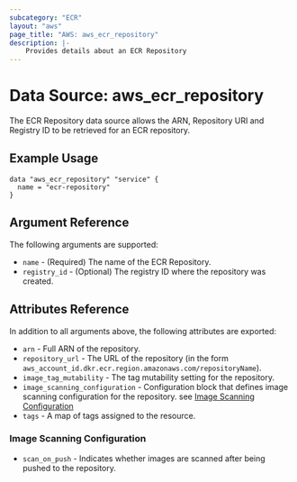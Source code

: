 ```yaml
---
subcategory: "ECR"
layout: "aws"
page_title: "AWS: aws_ecr_repository"
description: |-
    Provides details about an ECR Repository
---
```


# Data Source: aws_ecr_repository

The ECR Repository data source allows the ARN, Repository URI and Registry ID to be retrieved for an ECR repository.

## Example Usage

```hcl
data "aws_ecr_repository" "service" {
  name = "ecr-repository"
}
```

## Argument Reference

The following arguments are supported:

* `name` - (Required) The name of the ECR Repository.
* `registry_id` - (Optional) The registry ID where the repository was created.

## Attributes Reference

In addition to all arguments above, the following attributes are exported:

* `arn` - Full ARN of the repository.
* `repository_url` - The URL of the repository (in the form `aws_account_id.dkr.ecr.region.amazonaws.com/repositoryName`).
* `image_tag_mutability` - The tag mutability setting for the repository.
* `image_scanning_configuration` - Configuration block that defines image scanning configuration for the repository. see [Image Scanning Configuration](#image-scanning-configuration)
* `tags` - A map of tags assigned to the resource.

### Image Scanning Configuration

* `scan_on_push` - Indicates whether images are scanned after being pushed to the repository.

